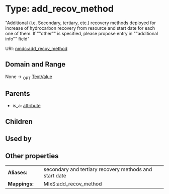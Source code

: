 
# Type: add_recov_method


"Additional (i.e. Secondary, tertiary, etc.) recovery methods deployed for increase of hydrocarbon recovery from resource and start date for each one of them. If ""other"" is specified, please propose entry in ""additional info"" field"

URI: [nmdc:add_recov_method](https://microbiomedata/meta/add_recov_method)


## Domain and Range

None ->  <sub>OPT</sub> [TextValue](TextValue.md)

## Parents

 *  is_a: [attribute](attribute.md)

## Children


## Used by


## Other properties

|  |  |  |
| --- | --- | --- |
| **Aliases:** | | secondary and tertiary recovery methods and start date |
| **Mappings:** | | MIxS:add_recov_method |

